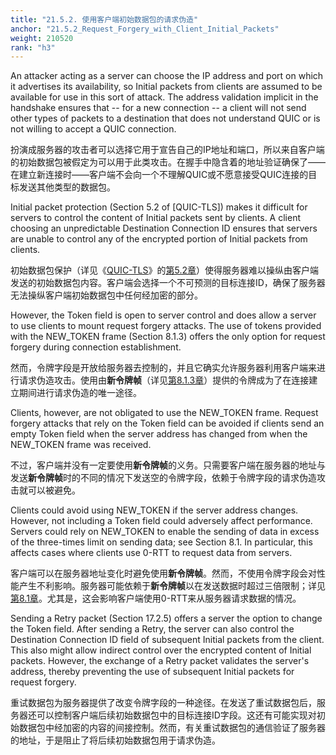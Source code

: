 ```yaml
---
title: "21.5.2. 使用客户端初始数据包的请求伪造"
anchor: "21.5.2_Request_Forgery_with_Client_Initial_Packets"
weight: 210520
rank: "h3"
---
```


An attacker acting as a server can choose the IP address and port on which it advertises its availability, so Initial packets from clients are assumed to be available for use in this sort of attack. The address validation implicit in the handshake ensures that -- for a new connection -- a client will not send other types of packets to a destination that does not understand QUIC or is not willing to accept a QUIC connection.

扮演成服务器的攻击者可以选择它用于宣告自己的IP地址和端口，所以来自客户端的初始数据包被假定为可以用于此类攻击。在握手中隐含着的地址验证确保了——在建立新连接时——客户端不会向一个不理解QUIC或不愿意接受QUIC连接的目标发送其他类型的数据包。

Initial packet protection (Section 5.2 of [QUIC-TLS]) makes it difficult for servers to control the content of Initial packets sent by clients. A client choosing an unpredictable Destination Connection ID ensures that servers are unable to control any of the encrypted portion of Initial packets from clients.

初始数据包保护（详见《[QUIC-TLS]()》的[第5.2章]()）使得服务器难以操纵由客户端发送的初始数据包内容。客户端会选择一个不可预测的目标连接ID，确保了服务器无法操纵客户端初始数据包中任何经加密的部分。

However, the Token field is open to server control and does allow a server to use clients to mount request forgery attacks. The use of tokens provided with the NEW_TOKEN frame (Section 8.1.3) offers the only option for request forgery during connection establishment.

然而，令牌字段是开放给服务器去控制的，并且它确实允许服务器利用客户端来进行请求伪造攻击。使用由**新令牌帧**（详见[第8.1.3章]()）提供的令牌成为了在连接建立期间进行请求伪造的唯一途径。

Clients, however, are not obligated to use the NEW_TOKEN frame. Request forgery attacks that rely on the Token field can be avoided if clients send an empty Token field when the server address has changed from when the NEW_TOKEN frame was received.

不过，客户端并没有一定要使用**新令牌帧**的义务。只需要客户端在服务器的地址与发送**新令牌帧**时的不同的情况下发送空的令牌字段，依赖于令牌字段的请求伪造攻击就可以被避免。

Clients could avoid using NEW_TOKEN if the server address changes. However, not including a Token field could adversely affect performance. Servers could rely on NEW_TOKEN to enable the sending of data in excess of the three-times limit on sending data; see Section 8.1. In particular, this affects cases where clients use 0-RTT to request data from servers.

客户端可以在服务器地址变化时避免使用**新令牌帧**。然而，不使用令牌字段会对性能产生不利影响。服务器可能依赖于**新令牌帧**以在发送数据时超过三倍限制；详见[第8.1章]()。尤其是，这会影响客户端使用0-RTT来从服务器请求数据的情况。

Sending a Retry packet (Section 17.2.5) offers a server the option to change the Token field. After sending a Retry, the server can also control the Destination Connection ID field of subsequent Initial packets from the client. This also might allow indirect control over the encrypted content of Initial packets. However, the exchange of a Retry packet validates the server's address, thereby preventing the use of subsequent Initial packets for request forgery.

重试数据包为服务器提供了改变令牌字段的一种途径。在发送了重试数据包后，服务器还可以控制客户端后续初始数据包中的目标连接ID字段。这还有可能实现对初始数据包中经加密的内容的间接控制。然而，有关重试数据包的通信验证了服务器的地址，于是阻止了将后续初始数据包用于请求伪造。

